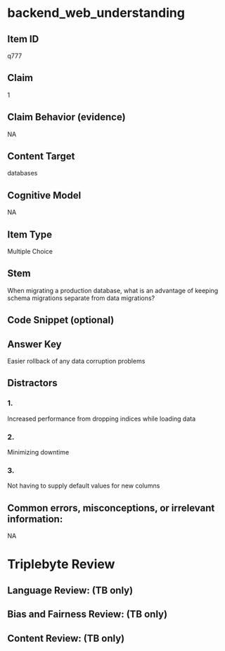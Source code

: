 # backend_web_understanding

## Item ID
q777

## Claim
1

## Claim Behavior (evidence)
NA

## Content Target
databases

## Cognitive Model
NA

## Item Type
Multiple Choice

## Stem
When migrating a production database, what is an advantage of keeping schema migrations separate from data migrations?

## Code Snippet (optional)


## Answer Key
Easier rollback of any data corruption problems

## Distractors

### 1.
Increased performance from dropping indices while loading data

### 2.
Minimizing downtime

### 3.
Not having to supply default values for new columns

## Common errors, misconceptions, or irrelevant information:
NA

# Triplebyte Review


## Language Review: (TB only)


## Bias and Fairness Review: (TB only)


## Content Review: (TB only)

